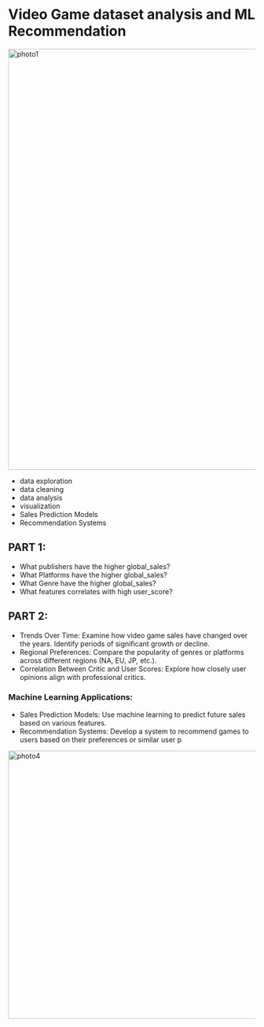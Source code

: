 # Video Game dataset analysis and ML Recommendation

<img width="909" height="856" alt="photo1" src="https://github.com/user-attachments/assets/ca0d9774-ad62-458a-bcfd-5dfe2b033152" />


- data exploration
- data cleaning
- data analysis
- visualization
- Sales Prediction Models
- Recommendation Systems

## PART 1:
- What publishers have the higher global_sales?
- What Platforms have the higher global_sales?
- What Genre have the higher global_sales?
- What features correlates with high user_score?

## PART 2:
- Trends Over Time: Examine how video game sales have changed over the years. Identify periods of significant growth or decline.
- Regional Preferences: Compare the popularity of genres or platforms across different regions (NA, EU, JP, etc.).
- Correlation Between Critic and User Scores: Explore how closely user opinions align with professional critics.

### Machine Learning Applications:
- Sales Prediction Models: Use machine learning to predict future sales based on various features.
- Recommendation Systems: Develop a system to recommend games to users based on their preferences or similar user p
<img width="842" height="545" alt="photo4" src="https://github.com/user-attachments/assets/9d9f3ade-510a-4a9b-9460-02b06a7d8479" />
